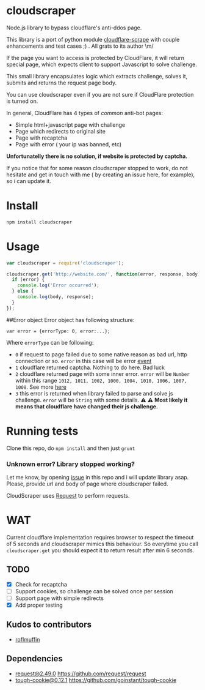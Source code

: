 cloudscraper
============

Node.js library to bypass cloudflare's anti-ddos page.

This library is a port of python module [cloudflare-scrape](https://github.com/Anorov/cloudflare-scrape) with couple enhancements and test cases ;)
. All grats to its author \m/

If the page you want to access is protected by CloudFlare, it will return special page, which expects client to support Javascript to solve challenge.

This small library encapsulates logic which extracts challenge, solves it, submits and returns the request page body.

You can use cloudscraper even if you are not sure if CloudFlare protection is turned on.

In general, CloudFlare has 4 types of _common_ anti-bot pages:
  - Simple html+javascript page with challenge
  - Page which redirects to original site
  - Page with recaptcha
  - Page with error ( your ip was banned, etc)

__Unfortunatelly there is no solution, if website is protected by captcha.__

If you notice that for some reason cloudscraper stopped to work, do not hesitate and get in touch with me ( by creating an issue here, for example), so i can update it.

Install
============
```javascript
npm install cloudscraper
```

Usage
============
```javascript
var cloudscraper = require('cloudscraper');

cloudscraper.get('http://website.com/', function(error, response, body) {
  if (error) {
    console.log('Error occurred');
  } else {
    console.log(body, response);
  }
});
```


##Error object
Error object has following structure:
```
var error = {errorType: 0, error:...};
```

Where `errorType` can be following:
 - `0` if request to page failed due to some native reason as bad url, http connection or so. `error` in this case will be error [event](http://nodejs.org/api/http.html#http_class_http_server)
 - `1` cloudflare returned captcha. Nothing to do here. Bad luck
 - `2` cloudflare returned page with some inner error. `error` will be `Number` within this range `1012, 1011, 1002, 1000, 1004, 1010, 1006, 1007, 1008`. See more [here](https://support.cloudflare.com/hc/en-us/sections/200038216-CloudFlare-Error-Messages)
 - `3` this error is returned when library failed to parse and solve js challenge. `error` will be `String` with some details. :warning: :warning: __Most likely it means that cloudflare have changed their js challenge.__


Running tests
============
Clone this repo, do `npm install` and then just `grunt`

### Unknown error? Library stopped working? ###
Let me know, by opening [issue](https://github.com/codemanki/cloudscraper/issues) in this repo and i will update library asap. Please, provide url and body of page where cloudscraper failed.


CloudScraper uses [Request](https://github.com/request/request) to perform requests.

WAT
===========
Current cloudflare implementation requires browser to respect the timeout of 5 seconds and cloudscraper mimics this behaviour. So everytime you call `cloudscraper.get` you should expect it to return result after min 6 seconds.

## TODO
 - [x] Check for recaptcha
 - [ ] Support cookies, so challenge can be solved once per session
 - [ ] Support page with simple redirects
 - [x] Add proper testing

## Kudos to contributors
 - [roflmuffin](https://github.com/roflmuffin)

## Dependencies
* request@2.49.0 https://github.com/request/request
* tough-cookie@0.12.1 https://github.com/goinstant/tough-cookie

